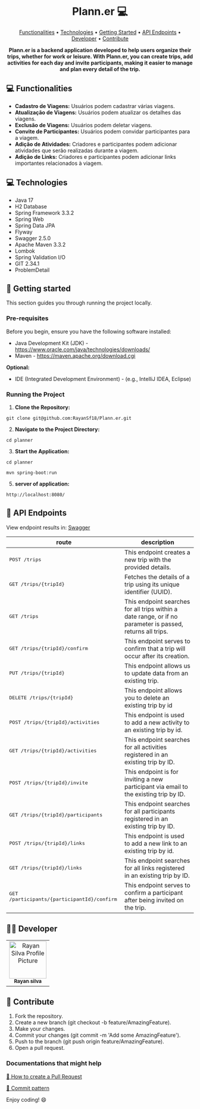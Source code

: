 <h1 align="center" style="font-weight: bold;">Plann.er 💻</h1>

<p align="center">
 <a href="#functionalities">Functionalities</a> • 
 <a href="#technologies">Technologies</a> • 
 <a href="#getting-started">Getting Started</a> • 
 <a href="#api-endpoints">API Endpoints</a> •
 <a href="#developer">Developer</a> •
 <a href="#contribute">Contribute</a>
</p>

<p align="center">
    <b>Plann.er is a backend application developed to help users organize their trips, whether for work or leisure. With Plann.er, you can create trips, add activities for each day and invite participants, making it easier to manage and plan every detail of the trip.</b>
</p>

<h2 id="functionalities">💻 Functionalities</h2>

- **Cadastro de Viagens:** Usuários podem cadastrar várias viagens.
- **Atualização de Viagens:** Usuários podem atualizar os detalhes das viagens.
- **Exclusão de Viagens:** Usuários podem deletar viagens.
- **Convite de Participantes:** Usuários podem convidar participantes para a viagem.
- **Adição de Atividades:** Criadores e participantes podem adicionar atividades que serão realizadas durante a viagem.
- **Adição de Links:** Criadores e participantes podem adicionar links importantes relacionados à viagem.

<h2 id="technologies">💻 Technologies</h2>

- Java 17
- H2 Database
- Spring Framework  3.3.2
- Spring Web 
- Spring Data JPA
- Flyway
- Swagger 2.5.0
- Apache Maven 3.3.2
- Lombok
- Spring Validation I/O
- GIT 2.34.1
- ProblemDetail

<h2 id="getting-started">🚀 Getting started</h2>

This section guides you through running the project locally.

<h3>Pre-requisites</h3>

Before you begin, ensure you have the following software installed:

* Java Development Kit (JDK) -  https://www.oracle.com/java/technologies/downloads/
* Maven - https://maven.apache.org/download.cgi

**Optional:**
* IDE (Integrated Development Environment) - (e.g., IntelliJ IDEA, Eclipse)

<h3>Running the Project</h3>

1.  **Clone the Repository:**
```
git clone git@github.com:RayanSf18/Plann.er.git
```
2. **Navigate to the Project Directory:**
```
cd planner
```
3. **Start the Application:**
```
cd planner

mvn spring-boot:run
```
5. **server of application:**
```
http://localhost:8080/
```

<h2 id="api-endpoints">📍 API Endpoints</h2>

<p>View endpoint results in:  <a href="http://localhost:8080/swagger-ui/index.html#/">Swagger</a></p>

| route               | description                                          
|----------------------|-----------------------------------------------------
| <kbd>POST /trips</kbd>     | This endpoint creates a new trip with the provided details.
| <kbd>GET /trips/{tripId}</kbd>     | Fetches the details of a trip using its unique identifier (UUID).
| <kbd>GET /trips</kbd>     | This endpoint searches for all trips within a date range, or if no parameter is passed, returns all trips.
| <kbd>GET /trips/{tripId}/confirm</kbd>     | This endpoint serves to confirm that a trip will occur after its creation.
| <kbd>PUT /trips/{tripId}</kbd>     | This endpoint allows us to update data from an existing trip.
| <kbd>DELETE /trips/{tripId}</kbd>     | This endpoint allows you to delete an existing trip by id
| <kbd>POST /trips/{tripId}/activities</kbd>     | This endpoint is used to add a new activity to an existing trip by id.
| <kbd>GET /trips/{tripId}/activities</kbd>     | This endpoint searches for all activities registered in an existing trip by ID.
| <kbd>POST /trips/{tripId}/invite</kbd>     | This endpoint is for inviting a new participant via email to the existing trip by ID.
| <kbd>GET /trips/{tripId}/participants</kbd>     | This endpoint searches for all participants registered in an existing trip by ID.
| <kbd>POST /trips/{tripId}/links</kbd>     | This endpoint is used to add a new link to an existing trip by id.
| <kbd>GET /trips/{tripId}/links</kbd>     | This endpoint searches for all links registered in an existing trip by ID.
| <kbd>GET /participants/{participantId}/confirm</kbd>     | This endpoint serves to confirm a participant after being invited on the trip.

<h2 id="developer">👨‍💻 Developer</h2>
<table>
  <tr>
    <td align="center">
      <a href="#">
        <img src="https://avatars.githubusercontent.com/u/127986772?v=4" width="100px;" alt="Rayan Silva Profile Picture"/><br>
        <sub>
          <b>Rayan silva</b>
        </sub>
      </a>
    </td>
  </tr>
</table>

<h2 id="contribute">🤝 Contribute</h2>

1. Fork the repository.
2. Create a new branch (git checkout -b feature/AmazingFeature).
3. Make your changes.
4. Commit your changes (git commit -m 'Add some AmazingFeature').
5. Push to the branch (git push origin feature/AmazingFeature).
6. Open a pull request.

<h3>Documentations that might help</h3>

[📝 How to create a Pull Request](https://www.atlassian.com/br/git/tutorials/making-a-pull-request)

[💾 Commit pattern](https://gist.github.com/joshbuchea/6f47e86d2510bce28f8e7f42ae84c716)

Enjoy coding! 😄
